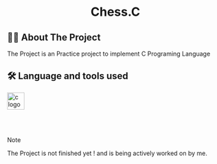 <h1 align="center">Chess.C</h1>

## 👩‍💻 About The Project

<p align="left">The Project is an Practice project to implement C Programing Language</p>

##  <h2 align="left">🛠 Language and tools used</h2>

<div align="left">
  <img src="https://cdn.simpleicons.org/c/A8B9CC" height="40" alt="c logo"  />
</div>

<br><br>

> [!NOTE]
> The Project is not finished yet ! and is being actively worked on by me.